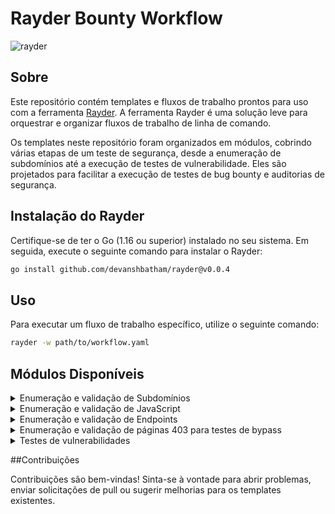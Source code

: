 # Rayder Bounty Workflow

![rayder](https://github.com/devanshbatham/rayder/blob/main/static/banner.png?raw=true)

## Sobre

Este repositório contém templates e fluxos de trabalho prontos para uso com a ferramenta [Rayder](https://github.com/devanshbatham/rayder). A ferramenta Rayder é uma solução leve para orquestrar e organizar fluxos de trabalho de linha de comando.

Os templates neste repositório foram organizados em módulos, cobrindo várias etapas de um teste de segurança, desde a enumeração de subdomínios até a execução de testes de vulnerabilidade. Eles são projetados para facilitar a execução de testes de bug bounty e auditorias de segurança.

## Instalação do Rayder

Certifique-se de ter o Go (1.16 ou superior) instalado no seu sistema. Em seguida, execute o seguinte comando para instalar o Rayder:

```sh
go install github.com/devanshbatham/rayder@v0.0.4
```

## Uso

Para executar um fluxo de trabalho específico, utilize o seguinte comando:

```sh
rayder -w path/to/workflow.yaml
```

## Módulos Disponíveis

<details>
  <summary>Enumeração e validação de Subdomínios</summary>
  
Descrição breve do que este módulo faz.
  
</details>
<details>
  <summary>Enumeração e validação de JavaScript</summary>
  
Descrição breve do que este módulo faz.
  
</details>
<details>
  <summary>Enumeração e validação de Endpoints</summary>
  
Descrição breve do que este módulo faz.
  
</details>
<details>
  <summary>Enumeração e validação de páginas 403 para testes de bypass</summary>
  
Descrição breve do que este módulo faz.
  
</details>
<details>
  <summary>Testes de vulnerabilidades</summary>
  
1. XSS (Cross-Site Scripting)
* Descrição breve do que este módulo faz.
* Exemplo de uso e configuração.
2. XSS (Cross-Site Scripting)
* Descrição breve do que este módulo faz.
* Exemplo de uso e configuração.
3. XSS (Cross-Site Scripting)
* Descrição breve do que este módulo faz.
* Exemplo de uso e configuração.
4. XSS (Cross-Site Scripting)
* Descrição breve do que este módulo faz.
* Exemplo de uso e configuração.
5. XSS (Cross-Site Scripting)
* Descrição breve do que este módulo faz.
* Exemplo de uso e configuração.
6. XSS (Cross-Site Scripting)
* Descrição breve do que este módulo faz.
* Exemplo de uso e configuração.
7. XSS (Cross-Site Scripting)
* Descrição breve do que este módulo faz.
* Exemplo de uso e configuração.
8. XSS (Cross-Site Scripting)
* Descrição breve do que este módulo faz.
* Exemplo de uso e configuração.
9. XSS (Cross-Site Scripting)
* Descrição breve do que este módulo faz.
* Exemplo de uso e configuração.
10. XSS (Cross-Site Scripting)
* Descrição breve do que este módulo faz.
* Exemplo de uso e configuração.
11. XSS (Cross-Site Scripting)
* Descrição breve do que este módulo faz.
* Exemplo de uso e configuração.
12. XSS (Cross-Site Scripting)
* Descrição breve do que este módulo faz.
* Exemplo de uso e configuração.
  
</details>

##Contribuições

Contribuições são bem-vindas! Sinta-se à vontade para abrir problemas, enviar solicitações de pull ou sugerir melhorias para os templates existentes.
